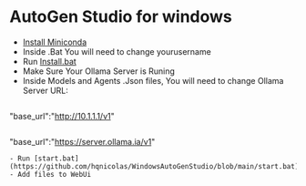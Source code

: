 # AutoGen Studio for windows
-  [ Install Miniconda](https://docs.anaconda.com/free/miniconda/)
- Inside .Bat You will need to change yourusername
- Run [Install.bat](https://github.com/hqnicolas/WindowsAutoGenStudio/blob/main/install.bat)
- Make Sure Your Ollama Server is Runing
- Inside Models and Agents .Json files, You will need to change Ollama Server URL:
  ```
"base_url":"http://10.1.1.1/v1"
```

```
"base_url":"https://server.ollama.ia/v1"
```
- Run [start.bat](https://github.com/hqnicolas/WindowsAutoGenStudio/blob/main/start.bat)
- Add files to WebUi



